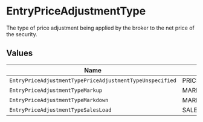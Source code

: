 # EntryPriceAdjustmentType

The type of price adjustment being applied by the broker to the net price of the security.


## Values

| Name                                                     | Value                                                    |
| -------------------------------------------------------- | -------------------------------------------------------- |
| `EntryPriceAdjustmentTypePriceAdjustmentTypeUnspecified` | PRICE_ADJUSTMENT_TYPE_UNSPECIFIED                        |
| `EntryPriceAdjustmentTypeMarkup`                         | MARKUP                                                   |
| `EntryPriceAdjustmentTypeMarkdown`                       | MARKDOWN                                                 |
| `EntryPriceAdjustmentTypeSalesLoad`                      | SALES_LOAD                                               |